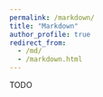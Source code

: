 ```yaml
---
permalink: /markdown/
title: "Markdown"
author_profile: true
redirect_from: 
  - /md/
  - /markdown.html
---
```


TODO